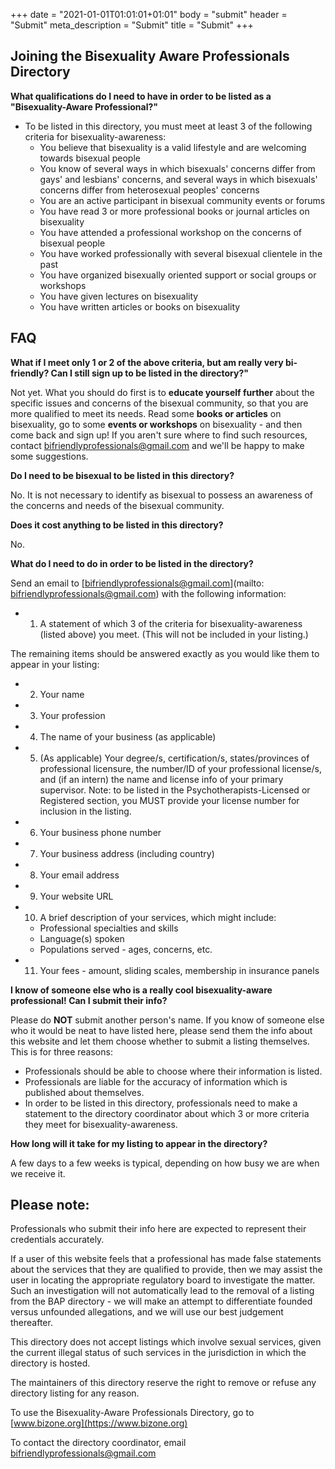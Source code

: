 +++
date = "2021-01-01T01:01:01+01:01"
body = "submit"
header = "Submit"
meta_description = "Submit"
title = "Submit"
+++

## Joining the Bisexuality Aware Professionals Directory

**What qualifications do I need to have in order to be listed as a "Bisexuality-Aware Professional?"**



- To be listed in this directory, you must meet at least 3 of the following criteria for bisexuality-awareness:
    - You believe that bisexuality is a valid lifestyle and are welcoming towards bisexual people
    - You know of several ways in which bisexuals' concerns differ from gays' and lesbians' concerns, and several ways in which bisexuals' concerns differ from heterosexual peoples' concerns
    - You are an active participant in bisexual community events or forums
    - You have read 3 or more professional books or journal articles on bisexuality
    - You have attended a professional workshop on the concerns of bisexual people
    - You have worked professionally with several bisexual clientele in the past
    - You have organized bisexually oriented support or social groups or workshops
    - You have given lectures on bisexuality
    - You have written articles or books on bisexuality

## FAQ

**What if I meet only 1 or 2 of the above criteria, but am really very bi-friendly? Can I still sign up to be listed in the directory?"**

Not yet. What you should do first is to **educate yourself further** about the specific issues and concerns of the bisexual community, so that you are more qualified to meet its needs. Read some **books or articles** on bisexuality, go to some **events or workshops** on bisexuality - and then come back and sign up! If you aren't sure where to find such resources, contact bifriendlyprofessionals@gmail.com and we'll be happy to make some suggestions.

**Do I need to be bisexual to be listed in this directory?**

No. It is not necessary to identify as bisexual to possess an awareness of the concerns and needs of the bisexual community.

**Does it cost anything to be listed in this directory?**

No.

**What do I need to do in order to be listed in the directory?**

Send an email to [bifriendlyprofessionals@gmail.com](mailto:                  bifriendlyprofessionals@gmail.com) with the following information:

* 1. A statement of which 3 of the criteria for bisexuality-awareness (listed above) you meet. (This will not be included in your listing.)

The remaining items should be answered exactly as you would like them to appear in your listing:

* 2. Your name
* 3. Your profession
* 4. The name of your business (as applicable)
* 5. (As applicable) Your degree/s, certification/s, states/provinces of professional licensure, the number/ID of your professional license/s, and (if an intern) the name and license info of your primary supervisor. Note: to be listed in the Psychotherapists-Licensed or Registered section, you MUST provide your license number for inclusion in the listing.
* 6. Your business phone number
* 7. Your business address (including country)
* 8. Your email address
* 9. Your website URL
* 10. A brief description of your services, which might include:
    - Professional specialties and skills
    - Language(s) spoken
    - Populations served - ages, concerns, etc.
* 11. Your fees - amount, sliding scales, membership in insurance panels

**I know of someone else who is a really cool bisexuality-aware professional! Can I submit their info?**

Please do **NOT** submit another person's name. If you know of someone else who it would be neat to have listed here, please send them the info about this website and let them choose whether to submit a listing themselves. This is for three reasons:

- Professionals should be able to choose where their information is listed.
- Professionals are liable for the accuracy of information which is published about themselves.
- In order to be listed in this directory, professionals need to make a statement to the directory coordinator about which 3 or more criteria they meet for bisexuality-awareness.

**How long will it take for my listing to appear in the directory?**

A few days to a few weeks is typical, depending on how busy we are when we receive it.

## Please note:

Professionals who submit their info here are expected to represent their credentials accurately.

If a user of this website feels that a professional has made false statements about the services that they are qualified to provide, then we may assist the user in locating the appropriate regulatory board to investigate the matter. Such an investigation will not automatically lead to the removal of a listing from the BAP directory - we will make an attempt to differentiate founded versus unfounded allegations, and we will use our best judgement thereafter.

This directory does not accept listings which involve sexual services, given the current illegal status of such services in the jurisdiction in which the directory is hosted.

The maintainers of this directory reserve the right to remove or refuse any directory listing for any reason.

To use the Bisexuality-Aware Professionals Directory, go to [www.bizone.org](https://www.bizone.org)

To contact the directory coordinator, email bifriendlyprofessionals@gmail.com
